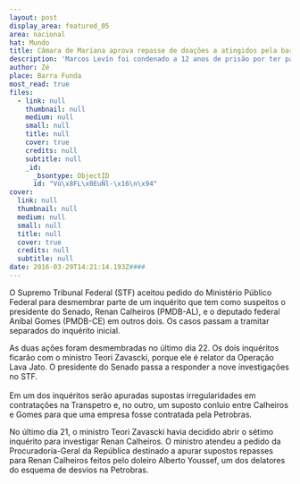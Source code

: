 ```yaml
---
layout: post
display_area: featured_05
area: nacional
hat: Mundo
title: Câmara de Mariana aprova repasse de doações a atingidos pela barragem da Samarco
description: 'Marcos Levín foi condenado a 12 anos de prisão por ter participado, em 1977, do sequestro e tortura de um sindicalista q'
author: Zé
place: Barra Funda
most_read: true
files:
  - link: null
    thumbnail: null
    medium: null
    small: null
    title: null
    cover: true
    credits: null
    subtitle: null
    _id:
      _bsontype: ObjectID
      id: "Vú\x8FL\x0EuÑl-\x16\n\x94"
cover:
  link: null
  thumbnail: null
  medium: null
  small: null
  title: null
  cover: true
  credits: null
  subtitle: null
date: 2016-03-29T14:21:14.193Z####
---
```

<p>O Supremo Tribunal Federal (STF) aceitou pedido do Minist&eacute;rio P&uacute;blico Federal para desmembrar parte de um inqu&eacute;rito que tem como suspeitos o presidente do Senado, Renan Calheiros (PMDB-AL), e o deputado federal An&iacute;bal Gomes (PMDB-CE) em outros dois. Os casos passam a tramitar separados do inqu&eacute;rito inicial.</p>

<p>As duas a&ccedil;&otilde;es foram desmembradas no &uacute;ltimo dia 22. Os dois inqu&eacute;ritos ficar&atilde;o com o ministro Teori Zavascki, porque ele &eacute; relator da Opera&ccedil;&atilde;o Lava Jato. O presidente do Senado passa a responder a nove investiga&ccedil;&otilde;es no STF.<br />
<br />
Em um dos inqu&eacute;ritos ser&atilde;o apuradas supostas irregularidades em contrata&ccedil;&otilde;es na Transpetro e, no outro, um suposto conluio entre Calheiros e Gomes para que uma empresa fosse contratada pela Petrobras.</p>

<p>No &uacute;ltimo dia 21, o ministro Teori Zavascki havia decidido abrir o s&eacute;timo inqu&eacute;rito para investigar Renan Calheiros. O ministro atendeu a pedido da Procuradoria-Geral da Rep&uacute;blica destinado a apurar supostos repasses para Renan Calheiros feitos pelo doleiro Alberto Youssef, um dos delatores do esquema de desvios na Petrobras.</p>

